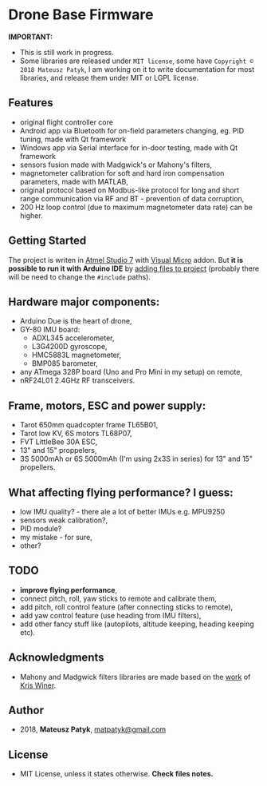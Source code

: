 # Drone Base Firmware

**IMPORTANT:**

- This is still work in progress.
- Some libraries are released under `MIT license`, some have `Copyright © 2018 Mateusz Patyk`, I am working on it to write documentation for most libraries, and release them under MIT or LGPL license.

## Features
- original flight controller core
- Android app via Bluetooth for on-field parameters changing, eg. PID tuning, made with Qt framework
- Windows app via Serial interface for in-door testing, made with Qt framework
- sensors fusion made with Madgwick's or Mahony's filters,
- magnetometer calibration for soft and hard iron compensation parameters, made with MATLAB,
- original protocol based on Modbus-like protocol for long and short range communication via RF and BT - prevention of data corruption,
- 200 Hz loop control (due to maximum magnetometer data rate) can be higher.

## Getting Started
The project is writen in [Atmel Studio 7](http://www.microchip.com/mplab/avr-support/atmel-studio-7) with [Visual Micro](https://www.visualmicro.com/) addon. But **it is possible to run it with Arduino IDE** by [adding files to project](https://www.arduino.cc/en/Guide/Environment#toc8) (probably there will be need to change the `#include` paths).

## Hardware major components:
- Arduino Due is the heart of drone,
- GY-80 IMU board:
  - ADXL345 accelerometer,
   - L3G4200D gyroscope,
   - HMC5883L magnetometer,
   - BMP085 barometer,
- any ATmega 328P board (Uno and Pro Mini in my setup) on remote,
- nRF24L01 2.4GHz RF transceivers.

## Frame, motors, ESC and power supply:
- Tarot 650mm quadcopter frame TL65B01,
- Tarot low KV, 6S motors TL68P07,
- FVT LittleBee 30A ESC,
- 13" and 15" proppelers,
- 3S 5000mAh or 6S 5000mAh (I'm using 2x3S in series) for 13" and 15" propellers.

## What affecting flying performance? I guess:
- low IMU quality? - there ale a lot of better IMUs e.g. MPU9250
- sensors weak calibration?,
- PID module?
- my mistake - for sure,
- other?

## TODO
- **improve flying performance**,
- connect pitch, roll, yaw sticks to remote and calibrate them,
- add pitch, roll control feature (after connecting sticks to remote),
- add yaw control feature (use heading from IMU filters),
- add other fancy stuff like (autopilots, altitude keeping, heading keeping etc).
 
## Acknowledgments

* Mahony and Madgwick filters libraries are made based on the [work](https://github.com/kriswiner/GY-80) of [Kris Winer](https://github.com/kriswiner).

## Author 
* 2018, **Mateusz Patyk**, <matpatyk@gmail.com> 
 
## License 
- MIT License, unless it states otherwise. **Check files notes.**
